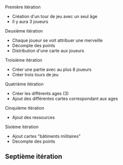 Première itération
 - Création d'un tour de jeu avec un seul âge
 - Il y aura 3 joueurs
 
Deuxième itération
 - Chaque joueur se voit attribuer une merveille
 - Décompte des points
 - Distribution d'une carte aux joueurs
 
Troisième itération
 - Créer une partie avec au plus 8 joueurs
 - Créer trois tours de jeu

Quatrième itération
 - Créer les différents ages (3)
 - Ajout des différentes cartes correspondant aux ages
 
Cinquième itération
 - Ajout des ressources
 
Sixième itération
 - Ajout cartes "bâtiments militaires"
 - Decompte des points
 
Septième itération
 - 
